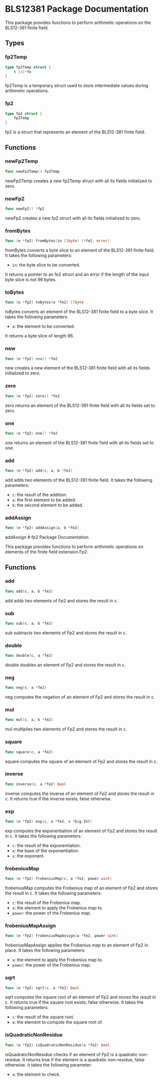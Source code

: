 # BLS12381 Package Documentation

This package provides functions to perform arithmetic operations on the BLS12-381 finite field.

## Types

### fp2Temp

```go
type fp2Temp struct {
	t [4]*fe
}
```

fp2Temp is a temporary struct used to store intermediate values during arithmetic operations.

### fp2

```go
type fp2 struct {
	fp2Temp
}
```

fp2 is a struct that represents an element of the BLS12-381 finite field.

## Functions

### newFp2Temp

```go
func newFp2Temp() fp2Temp
```

newFp2Temp creates a new fp2Temp struct with all its fields initialized to zero.

### newFp2

```go
func newFp2() *fp2
```

newFp2 creates a new fp2 struct with all its fields initialized to zero.

### fromBytes

```go
func (e *fp2) fromBytes(in []byte) (*fe2, error)
```

fromBytes converts a byte slice to an element of the BLS12-381 finite field. It takes the following parameters:

- `in`: the byte slice to be converted.

It returns a pointer to an fe2 struct and an error if the length of the input byte slice is not 96 bytes.

### toBytes

```go
func (e *fp2) toBytes(a *fe2) []byte
```

toBytes converts an element of the BLS12-381 finite field to a byte slice. It takes the following parameters:

- `a`: the element to be converted.

It returns a byte slice of length 96.

### new

```go
func (e *fp2) new() *fe2
```

new creates a new element of the BLS12-381 finite field with all its fields initialized to zero.

### zero

```go
func (e *fp2) zero() *fe2
```

zero returns an element of the BLS12-381 finite field with all its fields set to zero.

### one

```go
func (e *fp2) one() *fe2
```

one returns an element of the BLS12-381 finite field with all its fields set to one.

### add

```go
func (e *fp2) add(c, a, b *fe2)
```

add adds two elements of the BLS12-381 finite field. It takes the following parameters:

- `c`: the result of the addition.
- `a`: the first element to be added.
- `b`: the second element to be added.

### addAssign

```go
func (e *fp2) addAssign(a, b *fe2)
```

addAssign # fp2 Package Documentation

This package provides functions to perform arithmetic operations on elements of the finite field extension Fp2.

## Functions

### add

```go
func add(c, a, b *fe2)
```

add adds two elements of Fp2 and stores the result in c.

### sub

```go
func sub(c, a, b *fe2)
```

sub subtracts two elements of Fp2 and stores the result in c.

### double

```go
func double(c, a *fe2)
```

double doubles an element of Fp2 and stores the result in c.

### neg

```go
func neg(c, a *fe2)
```

neg computes the negation of an element of Fp2 and stores the result in c.

### mul

```go
func mul(c, a, b *fe2)
```

mul multiplies two elements of Fp2 and stores the result in c.

### square

```go
func square(c, a *fe2)
```

square computes the square of an element of Fp2 and stores the result in c.

### inverse

```go
func inverse(c, a *fe2) bool
```

inverse computes the inverse of an element of Fp2 and stores the result in c. It returns true if the inverse exists, false otherwise.

### exp

```go
func (e *fp2) exp(c, a *fe2, s *big.Int)
```

exp computes the exponentiation of an element of Fp2 and stores the result in c. It takes the following parameters:

- `c`: the result of the exponentiation.
- `a`: the base of the exponentiation.
- `s`: the exponent.

### frobeniusMap

```go
func (e *fp2) frobeniusMap(c, a *fe2, power uint)
```

frobeniusMap computes the Frobenius map of an element of Fp2 and stores the result in c. It takes the following parameters:

- `c`: the result of the Frobenius map.
- `a`: the element to apply the Frobenius map to.
- `power`: the power of the Frobenius map.

### frobeniusMapAssign

```go
func (e *fp2) frobeniusMapAssign(a *fe2, power uint)
```

frobeniusMapAssign applies the Frobenius map to an element of Fp2 in place. It takes the following parameters:

- `a`: the element to apply the Frobenius map to.
- `power`: the power of the Frobenius map.

### sqrt

```go
func (e *fp2) sqrt(c, a *fe2) bool
```

sqrt computes the square root of an element of Fp2 and stores the result in c. It returns true if the square root exists, false otherwise. It takes the following parameters:

- `c`: the result of the square root.
- `a`: the element to compute the square root of.

### isQuadraticNonResidue

```go
func (e *fp2) isQuadraticNonResidue(a *fe2) bool
```

isQuadraticNonResidue checks if an element of Fp2 is a quadratic non-residue. It returns true if the element is a quadratic non-residue, false otherwise. It takes the following parameter:

- `a`: the element to check.